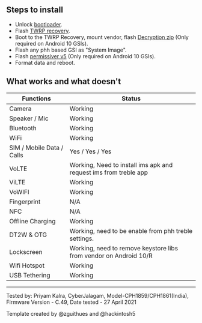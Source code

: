 ## Steps to install

* Unlock [bootloader](https://c.realme.com/in/post-details/1101401810746212352).
* Flash [TWRP recovery](https://realmeone.glitch.me/TWRP).
* Boot to the TWRP Recovery, mount vendor, flash [Decryption zip](https://t.me/Realme1Community/393605) (Only required on Android 10 GSIs). 
* Flash any phh based GSI as "System Image".
* Flash [permissiver v5](https://t.me/Realme1Community/270720) (Only required on Android 10 GSIs).
* Format data and reboot.

## What works and what doesn't

| Functions                 |      Status                                              |
|---------------------------|-----------------------------------------------------------|
| Camera                    | Working                          |
| Speaker / Mic             | Working                                                   |
| Bluetooth                 | Working                                         |
| WiFi                      | Working                                                   |
| SIM / Mobile Data / Calls | Yes / Yes / Yes                                            |
| VoLTE                     | Working, Need to install ims apk and request ims from treble app                                         |
| ViLTE                     | Working                                            |
| VoWIFI                    | Working                                            |
| Fingerprint               | N/A                                               |
| NFC                       | N/A                                                       |
| Offline Charging          | Working                                                   |
| DT2W & OTG                | Working, need to be enable from phh treble settings.  
| Lockscreen                | Working, need to remove keystore libs from vendor on Android 10/R                          |
| Wifi Hotspot              | Working                                                   |
| USB Tethering             | Working                                         |
---

Tested by: Priyam Kalra, CyberJalagam,
Model-CPH1859/CPH1861(India),
Firmware Version - C.49,
Date tested - 27 April 2021

Template created by @zguithues and @hackintosh5